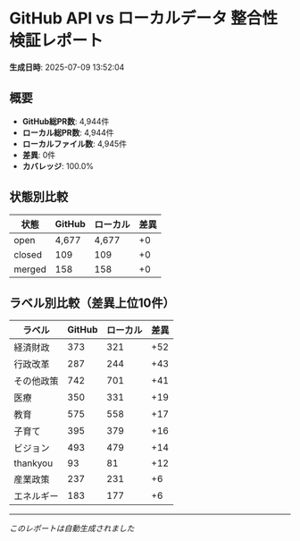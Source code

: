 # GitHub API vs ローカルデータ 整合性検証レポート

**生成日時**: 2025-07-09 13:52:04

## 概要

- **GitHub総PR数**: 4,944件
- **ローカル総PR数**: 4,944件
- **ローカルファイル数**: 4,945件
- **差異**: 0件
- **カバレッジ**: 100.0%

## 状態別比較

| 状態 | GitHub | ローカル | 差異 |
|------|--------|----------|------|
| open | 4,677 | 4,677 | +0 |
| closed | 109 | 109 | +0 |
| merged | 158 | 158 | +0 |

## ラベル別比較（差異上位10件）

| ラベル | GitHub | ローカル | 差異 |
|--------|--------|----------|------|
| 経済財政 | 373 | 321 | +52 |
| 行政改革 | 287 | 244 | +43 |
| その他政策 | 742 | 701 | +41 |
| 医療 | 350 | 331 | +19 |
| 教育 | 575 | 558 | +17 |
| 子育て | 395 | 379 | +16 |
| ビジョン | 493 | 479 | +14 |
| thankyou | 93 | 81 | +12 |
| 産業政策 | 237 | 231 | +6 |
| エネルギー | 183 | 177 | +6 |

---
*このレポートは自動生成されました*